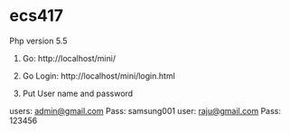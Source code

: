 # ecs417
Php version 5.5
1. Go: http://localhost/mini/

2. Go Login:  http://localhost/mini/login.html

3. Put User name and password

 users: admin@gmail.com Pass: samsung001
 user: raju@gmail.com Pass: 123456
